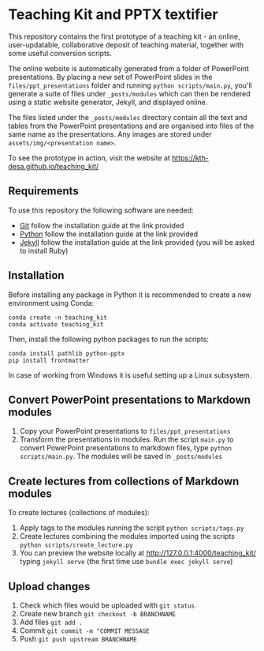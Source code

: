 # Teaching Kit and PPTX textifier

This repository contains the first prototype of a teaching kit - an online, user-updatable,
collaborative deposit of teaching material, together with some useful conversion scripts.

The online website is automatically generated from a folder of PowerPoint presentations.
By placing a new set of PowerPoint slides in the `files/ppt_presentations` folder and running
`python scripts/main.py`, you'll generate a suite of files under `_posts/modules` which can then be
rendered using a static website generator, Jekyll, and displayed online.

The files listed under the `_posts/modules` directory contain all the text and tables from the PowerPoint
presentations and are organised into files of the same name as the presentations.
Any images are stored under `assets/img/<presentation name>`.

To see the prototype in action, visit the website at https://kth-desa.github.io/teaching_kit/

## Requirements

To use this repository the following software are needed:

- [Git](https://git-scm.com/book/en/v2/Getting-Started-Installing-Git) follow the installation guide at the link provided
- [Python](https://www.python.org/downloads/) follow the installation guide at the link provided
- [Jekyll](https://jekyllrb.com/docs/) follow the installation guide at the link provided (you will be asked to install Ruby)

## Installation

Before installing any package in Python it is recommended to create a new environment using Conda:

```
conda create -n teaching_kit
conda activate teaching_kit
```

Then, install the following python packages to run the scripts:

```
conda install pathlib python-pptx
pip install frontmatter
```

In case of working from Windows it is useful setting up a Linux subsystem.

## Convert PowerPoint presentations to Markdown modules

1. Copy your PowerPoint presentations to `files/ppt_presentations`
1. Transform the presentations in modules.
   Run the script `main.py` to convert PowerPoint presentations to markdown files,
   type `python scripts/main.py`. The modules will be saved in `_posts/modules`

## Create lectures from collections of Markdown modules

To create lectures (collections of modules):

1. Apply tags to the modules running the script `python scripts/tags.py`
1. Create lectures combining the modules imported using the scripts `python scripts/create_lecture.py`
1. You can preview the website locally at http://127.0.0.1:4000/teaching_kit/ typing `jekyll serve` (the first time use `bundle exec jekyll serve`)

## Upload changes

1. Check which files would be uploaded with `git status`
1. Create new branch `git checkout -b BRANCHNAME`
1. Add files `git add . `
1. Commit `git commit -m "COMMIT MESSAGE`
1. Push `git push upstream BRANCHNAME`
